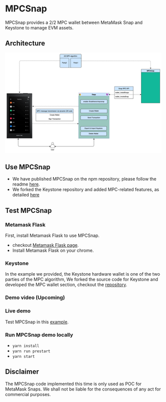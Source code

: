 # MPCSnap

MPCSnap provides a 2/2 MPC wallet between MetaMask Snap and Keystone to manage EVM assets.

## Architecture

![./architecture.png](architecture.png)

## Use MPCSnap

- We have published MPCSnap on the npm repository, please follow the readme [here](./packages/snap/README.md).
- We forked the Keystone repository and added MPC-related features, as detailed [here](https://github.com/Safeheron/Keystone-cold-app)

## Test MPCSnap

### Metamask Flask

First, install Metamask Flask to use MPCSnap.

- checkout [Metamask Flask page](https://metamask.io/flask/).
- Install Metamask Flask on your chrome.

### Keystone

In the example we provided, the Keystone hardware wallet is one of the two parties of the MPC algorithm,
We forked the source code for Keystone and developed the MPC wallet section, checkout the [repository](https://github.com/Safeheron/Keystone-cold-app).

### Demo video (Upcoming)


### Live demo

Test MPCSnap in this [example](https://mpcsnap.safeheron.com).

### Run MPCSnap demo locally

- `yarn install`
- `yarn run prestart`
- `yarn start`

## Disclaimer

The MPCSnap code implemented this time is only used as POC for MetaMask Snaps.
We shall not be liable for the consequences of any act for commercial purposes.
